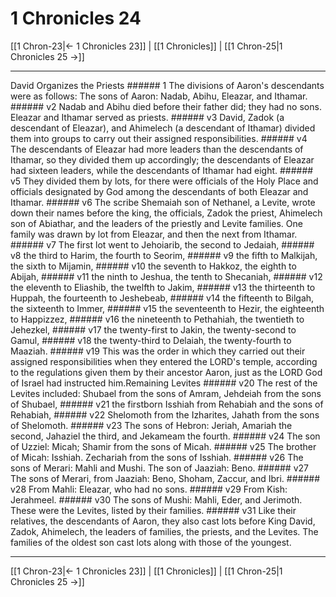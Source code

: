 # 1 Chronicles 24

[[1 Chron-23|← 1 Chronicles 23]] | [[1 Chronicles]] | [[1 Chron-25|1 Chronicles 25 →]]
***

David Organizes the Priests ###### 1 The divisions of Aaron's descendants were as follows: The sons of Aaron: Nadab, Abihu, Eleazar, and Ithamar. ###### v2 Nadab and Abihu died before their father did; they had no sons. Eleazar and Ithamar served as priests. ###### v3 David, Zadok (a descendant of Eleazar), and Ahimelech (a descendant of Ithamar) divided them into groups to carry out their assigned responsibilities. ###### v4 The descendants of Eleazar had more leaders than the descendants of Ithamar, so they divided them up accordingly; the descendants of Eleazar had sixteen leaders, while the descendants of Ithamar had eight. ###### v5 They divided them by lots, for there were officials of the Holy Place and officials designated by God among the descendants of both Eleazar and Ithamar. ###### v6 The scribe Shemaiah son of Nethanel, a Levite, wrote down their names before the king, the officials, Zadok the priest, Ahimelech son of Abiathar, and the leaders of the priestly and Levite families. One family was drawn by lot from Eleazar, and then the next from Ithamar. ###### v7 The first lot went to Jehoiarib, the second to Jedaiah, ###### v8 the third to Harim, the fourth to Seorim, ###### v9 the fifth to Malkijah, the sixth to Mijamin, ###### v10 the seventh to Hakkoz, the eighth to Abijah, ###### v11 the ninth to Jeshua, the tenth to Shecaniah, ###### v12 the eleventh to Eliashib, the twelfth to Jakim, ###### v13 the thirteenth to Huppah, the fourteenth to Jeshebeab, ###### v14 the fifteenth to Bilgah, the sixteenth to Immer, ###### v15 the seventeenth to Hezir, the eighteenth to Happizzez, ###### v16 the nineteenth to Pethahiah, the twentieth to Jehezkel, ###### v17 the twenty-first to Jakin, the twenty-second to Gamul, ###### v18 the twenty-third to Delaiah, the twenty-fourth to Maaziah. ###### v19 This was the order in which they carried out their assigned responsibilities when they entered the LORD's temple, according to the regulations given them by their ancestor Aaron, just as the LORD God of Israel had instructed him.Remaining Levites ###### v20 The rest of the Levites included: Shubael from the sons of Amram, Jehdeiah from the sons of Shubael, ###### v21 the firstborn Isshiah from Rehabiah and the sons of Rehabiah, ###### v22 Shelomoth from the Izharites, Jahath from the sons of Shelomoth. ###### v23 The sons of Hebron: Jeriah, Amariah the second, Jahaziel the third, and Jekameam the fourth. ###### v24 The son of Uzziel: Micah; Shamir from the sons of Micah. ###### v25 The brother of Micah: Isshiah. Zechariah from the sons of Isshiah. ###### v26 The sons of Merari: Mahli and Mushi. The son of Jaaziah: Beno. ###### v27 The sons of Merari, from Jaaziah: Beno, Shoham, Zaccur, and Ibri. ###### v28 From Mahli: Eleazar, who had no sons. ###### v29 From Kish: Jerahmeel. ###### v30 The sons of Mushi: Mahli, Eder, and Jerimoth. These were the Levites, listed by their families. ###### v31 Like their relatives, the descendants of Aaron, they also cast lots before King David, Zadok, Ahimelech, the leaders of families, the priests, and the Levites. The families of the oldest son cast lots along with those of the youngest.

***
[[1 Chron-23|← 1 Chronicles 23]] | [[1 Chronicles]] | [[1 Chron-25|1 Chronicles 25 →]]
